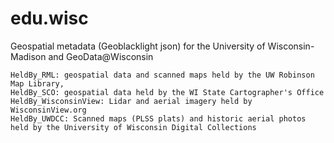 # edu.wisc
Geospatial metadata (Geoblacklight json) for the University of Wisconsin-Madison and GeoData@Wisconsin

    HeldBy_RML: geospatial data and scanned maps held by the UW Robinson Map Library,
    HeldBy_SCO: geospatial data held by the WI State Cartographer's Office
    HeldBy_WisconsinView: Lidar and aerial imagery held by WisconsinView.org
    HeldBy_UWDCC: Scanned maps (PLSS plats) and historic aerial photos held by the University of Wisconsin Digital Collections

